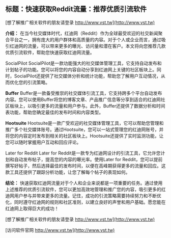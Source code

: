 ## **标题：快速获取Reddit流量：推荐优质引流软件**

[想了解推广相关软件的朋友请登录 http://www.vst.tw](http://www.vst.tw)

**介绍：**
在当今社交媒体时代，红迪网（Reddit）作为全球最受欢迎的社交新闻聚合平台之一，拥有庞大的用户群体和高质量的内容。对于个人或企业而言，通过吸引红迪网的流量，可以带来更多的曝光、访问量和潜在客户。本文将向您推荐几款优质引流软件，帮助您快速获取红迪网流量。

SocialPilot
SocialPilot是一款功能强大的社交媒体管理工具，它支持自动发布和计划帖子的功能。您可以将您的内容自动分享到红迪网上关键的社区板块上。同时，SocialPilot还提供了社交媒体分析和统计功能，帮助您了解用户互动情况，从而优化您的引流策略。

**Buffer**
Buffer是一款备受推崇的社交媒体引流工具，它支持跨多个平台自动发布内容。您可以使用Buffer将您的博客文章、产品推广信息等分享到适合的红迪网社区板块上，以吸引更多的流量和用户参与。此外，Buffer还提供了数据分析和时间表功能，帮助您确定最佳的发布时间和内容类型。

**Hootsuite**
Hootsuite是一款广受欢迎的社交媒体管理工具，它可以帮助您管理和推广多个社交媒体账号。通过Hootsuite，您可以一站式管理您的红迪网账号，并将您的内容定时发布到相关的社区板块上。Hootsuite还提供了实时监测功能，让您可以随时掌握用户互动和回应评论。

Later for Reddit
Later for Reddit是一款专为红迪网设计的引流工具，它允许您计划和自动发布帖子，提高您的内容的曝光率。使用Later for Reddit，您可以提前撰写好帖子，然后选择最佳的发布时间，以便在高峰期获得更多的流量和回应。这款工具还提供了跟踪分析功能，让您了解每个帖子的表现如何。

**结论：**
快速获取红迪网流量对于个人和企业来说都是一项重要的任务。通过使用上述推荐的优质引流软件，您可以更加高效地管理和推广您的内容，吸引更多的红迪网用户参与并带来更多的流量。记住，成功的引流策略需要持续努力和不断优化，同时遵守红迪网的规则和社区准则，以建立良好的声誉和用户基础。愿您能在红迪网上取得巨大的成功！

[想了解推广相关软件的朋友请登录 http://www.vst.tw](http://www.vst.tw)


[访问软件官网 http://www.vst.tw](http://www.vst.tw)
